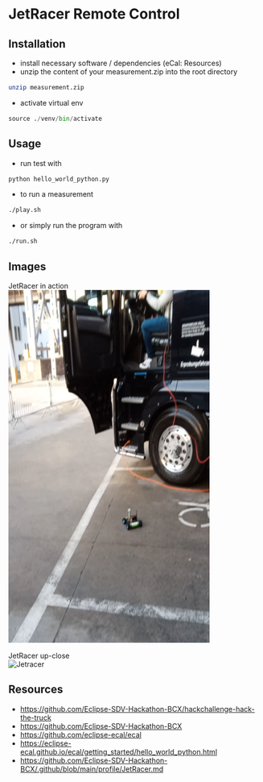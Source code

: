 # JetRacer Remote Control 

## Installation

- install necessary software / dependencies (eCal: Resources)
- unzip the content of your measurement.zip into the root directory

```bash
unzip measurement.zip
```

- activate virtual env
```python
source ./venv/bin/activate
```

## Usage

- run test with
```python
python hello_world_python.py
```

- to run a measurement
```bash
./play.sh
```

- or simply run the program with
```bash
./run.sh
```

## Images

JetRacer in action
<br>
<img src="./images/jetracer-1.png" alt="Jetracer" width="400" height="700">

JetRacer up-close
<br>
<img src="./images/jetracer.jpg" alt="Jetracer" width="400" height="400">

## Resources

- https://github.com/Eclipse-SDV-Hackathon-BCX/hackchallenge-hack-the-truck
- https://github.com/Eclipse-SDV-Hackathon-BCX
- https://github.com/eclipse-ecal/ecal
- https://eclipse-ecal.github.io/ecal/getting_started/hello_world_python.html
- https://github.com/Eclipse-SDV-Hackathon-BCX/.github/blob/main/profile/JetRacer.md
